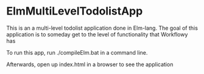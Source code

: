 # ElmMultiLevelTodolistApp
This is an a multi-level todolist application done in Elm-lang. The goal of this application is to someday get to the level of functionality that Workflowy has

To run this app, run ./compileElm.bat in a command line.

Afterwards, open up index.html in a browser to see the application
